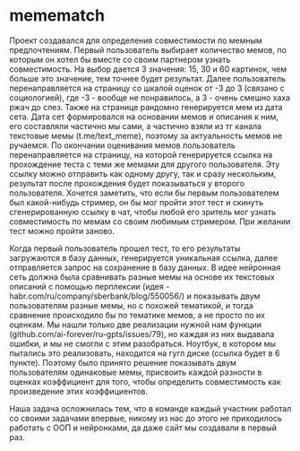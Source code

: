 # memematch

Проект создавался для определения совместимости по мемным предпочтениям. Первый пользователь выбирает количество мемов, по которым он хотел бы вместе со своим партнером узнать совместимость. На выбор дается 3 значения: 15, 30 и 60 картинок, чем больше это значение, тем точнее будет результат. Далее пользователь перенаправляется на страницу со шкалой оценок от -3 до 3 (связано с социологией), где -3 - вообще не понравилось, а 3 - очень смешно хаха ржач до слез. Также на странице рандомно генерируется мем из дата сета. Дата сет формировался на основании мемов и описания к ним, его составляли частично мы сами, а частично взяли из тг канала текстовые мемы (t.me/text_meme), поэтому за актуальность мемов не ручаемся. По окончании оценивания мемов пользователь перенаправляется на страницу, на которой генерируется ссылка на прохождение теста с теми же мемами для другого пользователя. Эту ссылку можно отправить как одному другу, так и сразу нескольким, результат после прохождения будет показываться у второго пользователя. Хочется заметить, что если бы первым пользователем был какой-нибудь стример, он бы мог пройти этот тест и скинуть сгенерированную ссылку в чат, чтобы любой его зритель мог узнать совместимость по мемам со своим любимым стримером. При желании тест можно пройти заново.

Когда первый пользователь прошел тест, то его результаты загружаются в базу данных, генерируется уникальная ссылка, далее отправляется запрос на сохранение в базу данных. В идее нейронная сеть должна была сравнивать разные мемы на основе их текстовых описаний с помощью перплексии (идея - habr.com/ru/company/sberbank/blog/550056/) и показывать двум пользователям разные мемы, но с похожей тематикой, и тогда сравнение происходило бы по тематике мемов, а не просто по их оценкам. Мы нашли только две реализации нужной нам функции (github.com/ai-forever/ru-gpts/issues/79), но каждая из них выдавала ошибки, и мы не смогли с этим разобраться. Ноутбук, в котором мы пытались это реализовать, находится на гугл диске (ссылка будет в 6 пункте). Поэтому было принято решение показывать двум пользователям одинаковые мемы, присвоить каждой разности в оценках коэффициент для того, чтобы определить совместимость как произведение этих коэффициентов. 

Наша задача осложнилась тем, что в команде каждый участник работал со своими задачами впервые, никому из нас до этого не приходилось работать с ООП и нейронками, да даже сайт мы создавали в первый раз.
